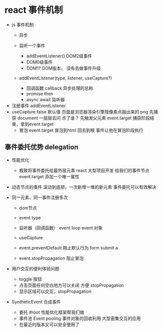 # react  事件机制

- js 事件机制
  - 异步
  - 监听一个事件
    - addEventListener() DOM2级事件
    - DOM0级事件
    <a onClick="doSomething()"></a>
    - DOM1?  DOM版本， 没有去做事件升级

  - addEventListener(type, listener, useCapture?)
    - 回调函数 callback 异步处理的总称
    - promise then 
    - async await
    监听器
- 注册事件  addEventListener
- useCapture false 默认值
  页面是浏览器渲染引擎按像素点画出来的 png
  先捕获 document 一层层去问
    点了谁？
    先触发父元素 
  event.target
    捕获阶段结束，拿到event.target
  - 冒泡
    event.target 冒泡到html 回去到根
    事件让他在冒泡阶段执行

## 事件委托优势 delegation
- 性能优化
  - 极致将事件委托给最外层元素
  react 大型项目开发
  给我们的事件节点event.target 添加一个唯一属性
- 动态节点的事件
  滚动到底部，一次新增一堆的新元素
  事件委托可以有效解决
- 同一元素、同一事件注册多次
  - dom节点
  - event type 
  - 监听器（回调函数） event loop
    event 对象 
  - useCapture 

  - event.preventDefault 阻止默认行为
    form submit
    a
  - event.stopPropagation 阻止冒泡
    
- 用户交互的便利体验问题
  - toggle 按钮
  - 点击页面任何空白地方可以关闭  方便 stopPropagation
  - 显示区域可以交互，stopPropagation

- SyntheticEvent 合成事件
  - 委托 #root
    性能优化框架帮我们做
  - 事件池 Event pooling
    事件对象的回收利用
    大型密集交互的应用
  - 在最近的版本又可以安全使用了
